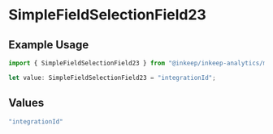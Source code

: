 # SimpleFieldSelectionField23

## Example Usage

```typescript
import { SimpleFieldSelectionField23 } from "@inkeep/inkeep-analytics/models/components";

let value: SimpleFieldSelectionField23 = "integrationId";
```

## Values

```typescript
"integrationId"
```
